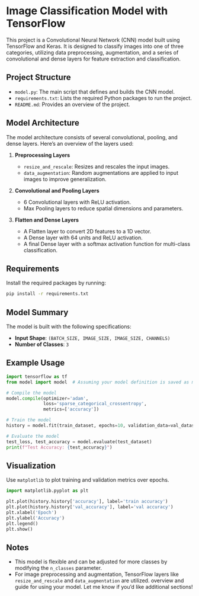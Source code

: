 # Image Classification Model with TensorFlow

This project is a Convolutional Neural Network (CNN) model built using TensorFlow and Keras. It is designed to classify images into one of three categories, utilizing data preprocessing, augmentation, and a series of convolutional and dense layers for feature extraction and classification.

## Project Structure

- `model.py`: The main script that defines and builds the CNN model.
- `requirements.txt`: Lists the required Python packages to run the project.
- `README.md`: Provides an overview of the project.

## Model Architecture

The model architecture consists of several convolutional, pooling, and dense layers. Here’s an overview of the layers used:

1. **Preprocessing Layers**
   - `resize_and_rescale`: Resizes and rescales the input images.
   - `data_augmentation`: Random augmentations are applied to input images to improve generalization.

2. **Convolutional and Pooling Layers**
   - 6 Convolutional layers with ReLU activation.
   - Max Pooling layers to reduce spatial dimensions and parameters.

3. **Flatten and Dense Layers**
   - A Flatten layer to convert 2D features to a 1D vector.
   - A Dense layer with 64 units and ReLU activation.
   - A final Dense layer with a softmax activation function for multi-class classification.

## Requirements

Install the required packages by running:

```bash
pip install -r requirements.txt
```

## Model Summary

The model is built with the following specifications:
- **Input Shape**: `(BATCH_SIZE, IMAGE_SIZE, IMAGE_SIZE, CHANNELS)`
- **Number of Classes**: `3`

## Example Usage

```python
import tensorflow as tf
from model import model  # Assuming your model definition is saved as model.py

# Compile the model
model.compile(optimizer='adam',
              loss='sparse_categorical_crossentropy',
              metrics=['accuracy'])

# Train the model
history = model.fit(train_dataset, epochs=10, validation_data=val_dataset)

# Evaluate the model
test_loss, test_accuracy = model.evaluate(test_dataset)
print(f"Test Accuracy: {test_accuracy}")
```

## Visualization

Use `matplotlib` to plot training and validation metrics over epochs.

```python
import matplotlib.pyplot as plt

plt.plot(history.history['accuracy'], label='train accuracy')
plt.plot(history.history['val_accuracy'], label='val accuracy')
plt.xlabel('Epoch')
plt.ylabel('Accuracy')
plt.legend()
plt.show()
```

## Notes

- This model is flexible and can be adjusted for more classes by modifying the `n_classes` parameter.
- For image preprocessing and augmentation, TensorFlow layers like `resize_and_rescale` and `data_augmentation` are utilized.
 overview and guide for using your model. Let me know if you’d like additional sections!
